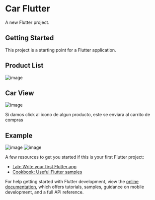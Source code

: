 # Car Flutter 

A new Flutter project.

## Getting Started

This project is a starting point for a Flutter application.

## Product List
![image](https://user-images.githubusercontent.com/102183213/195204020-e67fbb4b-d80f-42dc-937f-5b5bbee72cce.png)

## Car View
![image](https://user-images.githubusercontent.com/102183213/195203957-9bef2fe2-959e-4d25-9153-fcfe6a76ef8c.png)

Si damos click al icono de algun producto, este se enviara al carrito de compras

## Example
![image](https://user-images.githubusercontent.com/102183213/195204201-e7d4f27a-0e85-40a9-b950-a7d35a29e443.png)
![image](https://user-images.githubusercontent.com/102183213/195204243-c3a7fce8-0f74-418c-b968-cdebdd68585f.png)


A few resources to get you started if this is your first Flutter project:

- [Lab: Write your first Flutter app](https://docs.flutter.dev/get-started/codelab)
- [Cookbook: Useful Flutter samples](https://docs.flutter.dev/cookbook)

For help getting started with Flutter development, view the
[online documentation](https://docs.flutter.dev/), which offers tutorials,
samples, guidance on mobile development, and a full API reference.
